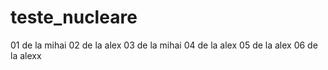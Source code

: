 # teste_nucleare
01 de la mihai
02 de la alex
03 de la mihai
04 de la alex
05 de la alex
06 de la alexx

